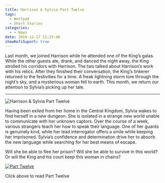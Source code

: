 ```yaml
---
title: Harrison & Sylvia Part Twelve
tags:
  - Wattpad
  - Short Stories
categories:
  - - News
date: 2019-12-17 21:23:46
showKofiSuport: true
---
```


Last month, we joined Harrison while he attended one of the King’s galas. While the other guests ate, drank, and danced the night away, the King strolled his corridors with Harrison. The two talked about Harrison’s work with his relics. After they finished their conversation, the King’s tinkerer returned to the festivities for a time. A freak lightning storm tore through the night’s sky, and a mysterious woman fell to earth. This month, we return our attention to Sylvia’s picking up her tale.<!-- more -->

<hr class="clear-both center-fade"/>

<div class="embedded-image-right">

![Harrison & Sylvia Part Twelve](/writing/harrison-sylvia/series-01/harrison-sylvia-1.jpg)

</div>

Having been exiled from her home in the Central Kingdom, Sylvia wakes to find herself in a new dungeon. She is isolated in a strange new world unable to communicate with her unknown captors. Over the course of a week, various strangers teach her how to speak their language. One of her guards is genuinely kind, while her lead interrogator offers a smile while keeping her imprisoned. Sylvia’s confidence and determination drive her to absorb the new language while searching for her best means of escape.

Will she be able to flee her prison? Will she be able to survive in this world? Or will the King and his court keep this woman in chains?

<div class="clear-both center">

[![Part Twelve](/writing/harrison-sylvia/series-01/hs112.jpg "Part Twelve")](https://www.wattpad.com/761352625-harrison-sylvia-crossroads-part-twelve)

<p>

Click above to read Part Twelve

</p>

</div>